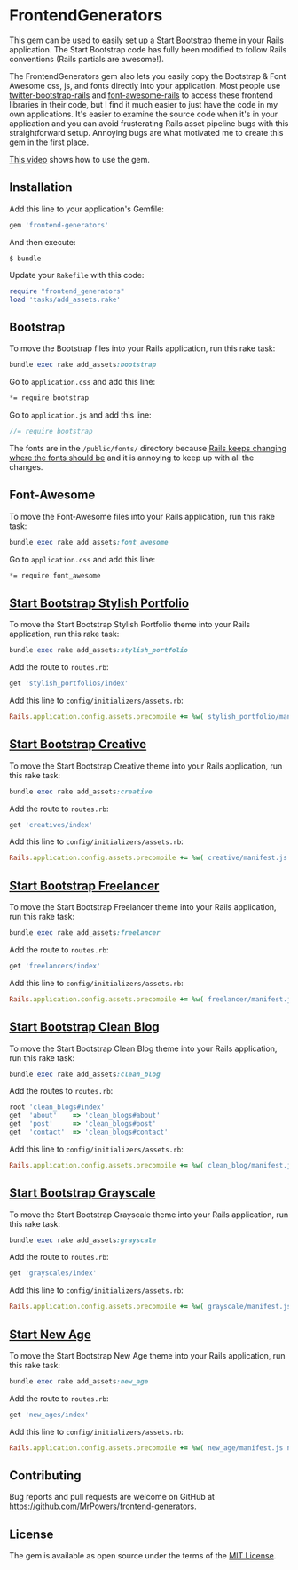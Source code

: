 # FrontendGenerators

This gem can be used to easily set up a [Start Bootstrap](http://startbootstrap.com/template-categories/all/) theme in your Rails application.  The Start Bootstrap code has fully been modified to follow Rails conventions (Rails partials are awesome!).

The FrontendGenerators gem also lets you easily copy the Bootstrap & Font Awesome css, js, and fonts directly into your application.  Most people use [twitter-bootstrap-rails](https://github.com/seyhunak/twitter-bootstrap-rails) and [font-awesome-rails](https://github.com/bokmann/font-awesome-rails) to access these frontend libraries in their code, but I find it much easier to just have the code in my own applications.  It's easier to examine the source code when it's in your application and you can avoid frusterating Rails asset pipeline bugs with this straightforward setup.  Annoying bugs are what motivated me to create this gem in the first place.

[This video](https://www.youtube.com/watch?v=5vuF0n4Qlxk) shows how to use the gem.

## Installation

Add this line to your application's Gemfile:

```ruby
gem 'frontend-generators'
```

And then execute:

    $ bundle

Update your `Rakefile` with this code:

```ruby
require "frontend_generators"
load 'tasks/add_assets.rake'
```

## Bootstrap

To move the Bootstrap files into your Rails application, run this rake task:

```ruby
bundle exec rake add_assets:bootstrap
```

Go to `application.css` and add this line:

```css
*= require bootstrap
```

Go to `application.js` and add this line:

```javascript
//= require bootstrap
```

The fonts are in the `/public/fonts/` directory because [Rails keeps changing where the fonts should be](http://stackoverflow.com/questions/10905905/using-fonts-with-rails-asset-pipeline) and it is annoying to keep up with all the changes.

## Font-Awesome

To move the Font-Awesome files into your Rails application, run this rake task:

```ruby
bundle exec rake add_assets:font_awesome
```

Go to `application.css` and add this line:

```css
*= require font_awesome
```

## [Start Bootstrap Stylish Portfolio](http://ironsummitmedia.github.io/startbootstrap-stylish-portfolio/)

To move the Start Bootstrap Stylish Portfolio theme into your Rails application, run this rake task:

```ruby
bundle exec rake add_assets:stylish_portfolio
```

Add the route to `routes.rb`:

```ruby
get 'stylish_portfolios/index'
```

Add this line to `config/initializers/assets.rb`:

```ruby
Rails.application.config.assets.precompile += %w( stylish_portfolio/manifest.css stylish_portfolio/manifest.js )
```

## [Start Bootstrap Creative](http://startbootstrap.com/template-overviews/creative/)

To move the Start Bootstrap Creative theme into your Rails application, run this rake task:

```ruby
bundle exec rake add_assets:creative
```

Add the route to `routes.rb`:

```ruby
get 'creatives/index'
```

Add this line to `config/initializers/assets.rb`:

```ruby
Rails.application.config.assets.precompile += %w( creative/manifest.js creative/manifest.css )
```

## [Start Bootstrap Freelancer](http://startbootstrap.com/template-overviews/freelancer/)

To move the Start Bootstrap Freelancer theme into your Rails application, run this rake task:

```ruby
bundle exec rake add_assets:freelancer
```

Add the route to `routes.rb`:

```ruby
get 'freelancers/index'
```

Add this line to `config/initializers/assets.rb`:

```ruby
Rails.application.config.assets.precompile += %w( freelancer/manifest.js freelancer/manifest.css )
```

## [Start Bootstrap Clean Blog](http://startbootstrap.com/template-overviews/clean-blog/)

To move the Start Bootstrap Clean Blog theme into your Rails application, run this rake task:

```ruby
bundle exec rake add_assets:clean_blog
```

Add the routes to `routes.rb`:

```ruby
root 'clean_blogs#index'
get  'about' 	=> 'clean_blogs#about'
get  'post' 	=> 'clean_blogs#post'
get  'contact' 	=> 'clean_blogs#contact'
```

Add this line to `config/initializers/assets.rb`:

```ruby
Rails.application.config.assets.precompile += %w( clean_blog/manifest.js clean_blog/manifest.css )
```

## [Start Bootstrap Grayscale](http://startbootstrap.com/template-overviews/grayscale/)

To move the Start Bootstrap Grayscale theme into your Rails application, run this rake task:

```ruby
bundle exec rake add_assets:grayscale
```

Add the route to `routes.rb`:

```ruby
get 'grayscales/index'
```

Add this line to `config/initializers/assets.rb`:

```ruby
Rails.application.config.assets.precompile += %w( grayscale/manifest.js grayscale/manifest.css )
```

## [Start New Age](https://startbootstrap.com/template-overviews/new-age/)

To move the Start Bootstrap New Age theme into your Rails application, run this rake task:

```ruby
bundle exec rake add_assets:new_age
```

Add the route to `routes.rb`:

```ruby
get 'new_ages/index'
```

Add this line to `config/initializers/assets.rb`:

```ruby
Rails.application.config.assets.precompile += %w( new_age/manifest.js new_age/manifest.css )
```

## Contributing

Bug reports and pull requests are welcome on GitHub at https://github.com/MrPowers/frontend-generators.


## License

The gem is available as open source under the terms of the [MIT License](http://opensource.org/licenses/MIT).

